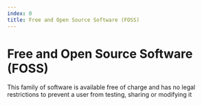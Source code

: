 ```yaml
---
index: 0
title: Free and Open Source Software (FOSS)
---
```

# Free and Open Source Software (FOSS)

This family of software is available free of charge and has no legal restrictions to prevent a user from testing, sharing or modifying it